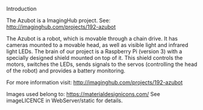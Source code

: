 Introduction

The Azubot is a ImagingHub project. See: http://imaginghub.com/projects/192-azubot

The Azubot is a robot, which is movable through a chain drive. 
It has cameras mounted to a movable head, as well as visible light and infrared light LEDs. 
The brain of our project is a Raspberry Pi (version 3) with a specially designed shield mounted on top of it. 
This shield controls the motors, switches the LEDs, sends signals to the servos (controlling the head of the robot) and provides a battery monitoring. 

For more information visit: http://imaginghub.com/projects/192-azubot

Images used belong to: https://materialdesignicons.com/
See imageLICENCE in WebServer/static for details.